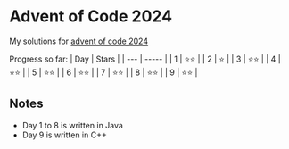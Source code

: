 # Advent of Code 2024
My solutions for [advent of code 2024](https://adventofcode.com/2024)

Progress so far:
| Day | Stars |
| --- | ----- |
| 1 | ⭐️⭐️ |
| 2 | ⭐️ |
| 3 | ⭐️⭐️ |
| 4 | ⭐️⭐️ |
| 5 | ⭐️⭐️ |
| 6 | ⭐️⭐️ |
| 7 | ⭐️⭐️ |
| 8 | ⭐️⭐️ |
| 9 | ⭐️⭐️ |

## Notes
- Day 1 to 8 is written in Java
- Day 9 is written in C++
